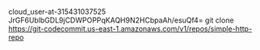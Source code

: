 

cloud_user-at-315431037525
JrGF6UblbGDL9jCDWPOPPqKAQH9N2HCbpaAh/esuQf4=
git clone https://git-codecommit.us-east-1.amazonaws.com/v1/repos/simple-http-repo
